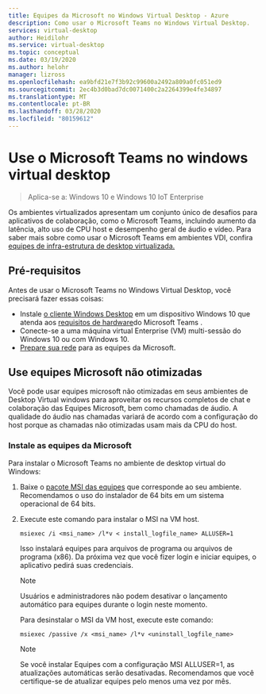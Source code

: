 ```yaml
---
title: Equipes da Microsoft no Windows Virtual Desktop - Azure
description: Como usar o Microsoft Teams no Windows Virtual Desktop.
services: virtual-desktop
author: Heidilohr
ms.service: virtual-desktop
ms.topic: conceptual
ms.date: 03/19/2020
ms.author: helohr
manager: lizross
ms.openlocfilehash: ea9bfd21e7f3b92c99600a2492a809a0fc051ed9
ms.sourcegitcommit: 2ec4b3d0bad7dc0071400c2a2264399e4fe34897
ms.translationtype: MT
ms.contentlocale: pt-BR
ms.lasthandoff: 03/28/2020
ms.locfileid: "80159612"
---
```

# <a name="use-microsoft-teams-on-windows-virtual-desktop"></a>Use o Microsoft Teams no windows virtual desktop

> Aplica-se a: Windows 10 e Windows 10 IoT Enterprise

Os ambientes virtualizados apresentam um conjunto único de desafios para aplicativos de colaboração, como o Microsoft Teams, incluindo aumento da latência, alto uso de CPU host e desempenho geral de áudio e vídeo. Para saber mais sobre como usar o Microsoft Teams em ambientes VDI, confira [equipes de infra-estrutura de desktop virtualizada.](https://docs.microsoft.com/microsoftteams/teams-for-vdi)

## <a name="prerequisites"></a>Pré-requisitos

Antes de usar o Microsoft Teams no Windows Virtual Desktop, você precisará fazer essas coisas:

- Instale [o cliente Windows Desktop](connect-windows-7-and-10.md) em um dispositivo Windows 10 que atenda aos [requisitos de hardware](https://docs.microsoft.com/microsoftteams/hardware-requirements-for-the-teams-app)do Microsoft Teams .
- Conecte-se a uma máquina virtual Enterprise (VM) multi-sessão do Windows 10 ou com Windows 10.
- [Prepare sua rede](https://docs.microsoft.com/microsoftteams/prepare-network) para as equipes da Microsoft.

## <a name="use-unoptimized-microsoft-teams"></a>Use equipes Microsoft não otimizadas

Você pode usar equipes microsoft não otimizadas em seus ambientes de Desktop Virtual windows para aproveitar os recursos completos de chat e colaboração das Equipes Microsoft, bem como chamadas de áudio. A qualidade do áudio nas chamadas variará de acordo com a configuração do host porque as chamadas não otimizadas usam mais da CPU do host.

### <a name="install-microsoft-teams"></a>Instale as equipes da Microsoft

Para instalar o Microsoft Teams no ambiente de desktop virtual do Windows:

1. Baixe o [pacote MSI das equipes](https://docs.microsoft.com/microsoftteams/teams-for-vdi#deploy-the-teams-desktop-app-to-the-vm) que corresponde ao seu ambiente. Recomendamos o uso do instalador de 64 bits em um sistema operacional de 64 bits.
2. Execute este comando para instalar o MSI na VM host.

      ```shell
      msiexec /i <msi_name> /l*v < install_logfile_name> ALLUSER=1
      ```

      Isso instalará equipes para arquivos de programa ou arquivos de programa (x86). Da próxima vez que você fizer login e iniciar equipes, o aplicativo pedirá suas credenciais.

      > [!NOTE]
      > Usuários e administradores não podem desativar o lançamento automático para equipes durante o login neste momento.

      Para desinstalar o MSI da VM host, execute este comando:

      ```shell
      msiexec /passive /x <msi_name> /l*v <uninstall_logfile_name>
      ```

      > [!NOTE]
      > Se você instalar Equipes com a configuração MSI ALLUSER=1, as atualizações automáticas serão desativadas. Recomendamos que você certifique-se de atualizar equipes pelo menos uma vez por mês.
